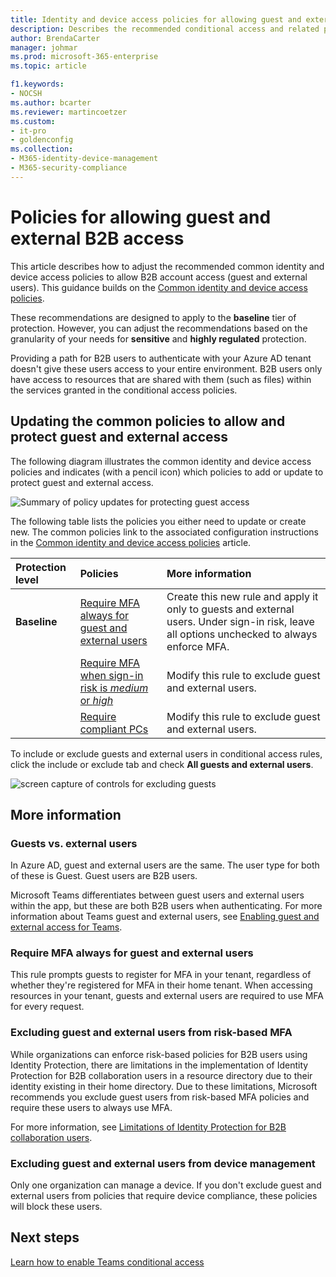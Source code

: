 ```yaml
---
title: Identity and device access policies for allowing guest and external B2B access - Microsoft 365 Enterprise | Microsoft Docs
description: Describes the recommended conditional access and related policies for protecting access of guest and external users.
author: BrendaCarter
manager: johmar
ms.prod: microsoft-365-enterprise
ms.topic: article

f1.keywords:
- NOCSH
ms.author: bcarter
ms.reviewer: martincoetzer
ms.custom: 
- it-pro
- goldenconfig
ms.collection: 
- M365-identity-device-management
- M365-security-compliance
---
```


# Policies for allowing guest and external B2B access
This article describes how to adjust the recommended common identity and device access policies to allow B2B account access (guest and external users). This guidance builds on the [Common identity and device access policies](identity-access-policies.md).

These recommendations are designed to apply to the **baseline** tier of protection. However, you can adjust the recommendations based on the granularity of your needs for **sensitive** and **highly regulated** protection. 

Providing a path for B2B users to authenticate with your Azure AD tenant doesn't give these users access to your entire environment. B2B users only have access to resources that are shared with them (such as files) within the services granted in the conditional access policies.

## Updating the common policies to allow and protect guest and external access 

The following diagram illustrates the common identity and device access policies and indicates (with a pencil icon) which policies to add or update to protect guest and external access. 

![Summary of policy updates for protecting guest access](../images/identity-access-ruleset-guest.png)

The following table lists the policies you either need to update or create new. The common policies link to the associated configuration instructions in the [Common identity and device access policies](identity-access-policies.md) article.

|Protection level|Policies|More information|
|:---------------|:-------|:----------------|
|**Baseline**|[Require MFA always for guest and external users](identity-access-policies.md#require-mfa-based-on-sign-in-risk)|Create this new rule and apply it only to guests and external users. Under sign-in risk, leave all options unchecked to always enforce MFA.|
|        |[Require MFA when sign-in risk is *medium* or *high*](identity-access-policies.md#require-mfa-based-on-sign-in-risk)|Modify this rule to exclude guest and external users.|
|        |[Require compliant PCs](identity-access-policies.md#require-compliant-pcs-but-not-compliant-phones-and-tablets)|Modify this rule to exclude guest and external users.|

To include or exclude guests and external users in conditional access rules, click the include or exclude tab and check **All guests and external users**.

![screen capture of controls for excluding guests](../images/identity-access-exclude-guests-ui.png)

## More information

### Guests vs. external users
In Azure AD, guest and external users are the same. The user type for both of these is Guest. Guest users are B2B users.

Microsoft Teams differentiates between guest users and external users within the app, but these are both B2B users when authenticating. For more information about Teams guest and external users, see [Enabling guest and external access for Teams](teams-access-policies.md#enabling-guest-and-external-access-for-teams).

### Require MFA always for guest and external users
This rule prompts guests to register for MFA in your tenant, regardless of whether they're registered for MFA in their home tenant. When accessing resources in your tenant, guests and external users are required to use MFA for every request. 

### Excluding guest and external users from risk-based MFA
While organizations can enforce risk-based policies for B2B users using Identity Protection, there are limitations in the implementation of Identity Protection for B2B collaboration users in a resource directory due to their identity existing in their home directory. Due to these limitations, Microsoft recommends you exclude guest users from risk-based MFA policies and require these users to always use MFA. 

For more information, see [Limitations of Identity Protection for B2B collaboration users](https://docs.microsoft.com/azure/active-directory/identity-protection/concept-identity-protection-b2b#limitations-of-identity-protection-for-b2b-collaboration-users). 

### Excluding guest and external users from device management 
Only one organization can manage a device. If you don't exclude guest and external users from policies that require device compliance, these policies will block these users. 

## Next steps

[Learn how to enable Teams conditional access](teams-access-policies.md)

